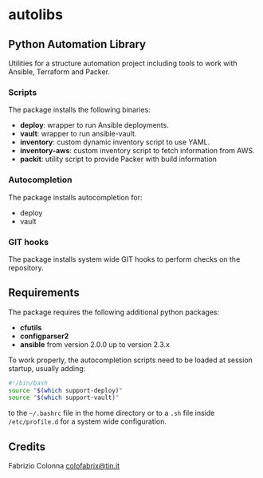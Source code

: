 # autolibs

## Python Automation Library

Utilities for a structure automation project including tools to work with Ansible, Terraform and Packer.

### Scripts

The package installs the following binaries:

 - **deploy**: wrapper to run Ansible deployments.
 - **vault**: wrapper to run ansible-vault.
 - **inventory**: custom dynamic inventory script to use YAML.
 - **inventory-aws**: custom inventory script to fetch information from AWS.
 - **packit**: utility script to provide Packer with build information

### Autocompletion

The package installs autocompletion for:

 - deploy
 - vault

### GIT hooks

The package installs system wide GIT hooks to perform checks on the repository.

## Requirements

The package requires the following additional python packages:

- **cfutils**
- **configparser2**
- **ansible** from version 2.0.0 up to version 2.3.x

To work properly, the autocompletion scripts need to be loaded at session startup, usually adding:

```BASH
#!/bin/bash
source "$(which support-deploy)"
source "$(which support-vault)"
```

to the `~/.bashrc` file in the home directory or to a `.sh` file inside `/etc/profile.d` for a system wide configuration.

## Credits

Fabrizio Colonna <colofabrix@tin.it>
